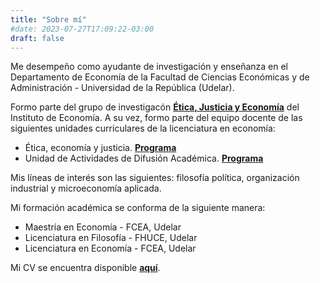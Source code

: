 ```yaml
---
title: "Sobre mí"
#date: 2023-07-27T17:09:22-03:00
draft: false
---
```


Me desempeño como ayudante de investigación y enseñanza en el Departamento de Economía de la Facultad de Ciencias Económicas y de Administración - Universidad de la República (Udelar).

Formo parte del grupo de investigacón [**Ética, Justicia y Economía**](https://iecon.fcea.udelar.edu.uy/es/grupos-de-investigacion/etica-justicia-y-economia.html) del Instituto de Economía. A su vez, formo parte del equipo docente de las siguientes unidades curriculares de la licenciatura en economía:

- Ética, economía y justicia. [**Programa**](https://www.fcea.udelar.edu.uy/images/micrositios/bedelia/fichas_UC/2024/PAR/S41_2024_02_%C3%89tica_Econom%C3%ADa_y_Justicia.pdf)
- Unidad de Actividades de Difusión Académica. [**Programa**](https://fcea.udelar.edu.uy/images/micrositios/dpto_economia/FICHA_UNIDAD_DE_ACTIVIDADES_DE_DIFUSI%C3%93N_ACAD%C3%89MICA_2025.pdf)

Mis líneas de interés son las siguientes: filosofía política, organización industrial y microeconomía aplicada.

Mi formación académica se conforma de la siguiente manera:

- Maestría en Economía - FCEA, Udelar
- Licenciatura en Filosofía - FHUCE, Udelar
- Licenciatura en Economía - FCEA, Udelar

Mi CV se encuentra disponible [**aquí**](https://www.dropbox.com/scl/fi/w8z347wvrmlz12eu8uzey/CV-Juan-Ignacio-Urruty.pdf?rlkey=rhj1qa9xfz3i5j6fkgjqy3vc3&st=ivc62zxg&dl=0).
